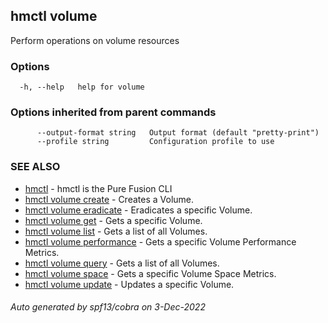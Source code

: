 ## hmctl volume

Perform operations on volume resources

### Options

```
  -h, --help   help for volume
```

### Options inherited from parent commands

```
      --output-format string   Output format (default "pretty-print")
      --profile string         Configuration profile to use
```

### SEE ALSO

* [hmctl](hmctl.md)	 - hmctl is the Pure Fusion CLI
* [hmctl volume create](hmctl_volume_create.md)	 - Creates a Volume.
* [hmctl volume eradicate](hmctl_volume_eradicate.md)	 - Eradicates a specific Volume.
* [hmctl volume get](hmctl_volume_get.md)	 - Gets a specific Volume.
* [hmctl volume list](hmctl_volume_list.md)	 - Gets a list of all Volumes.
* [hmctl volume performance](hmctl_volume_performance.md)	 - Gets a specific Volume Performance Metrics.
* [hmctl volume query](hmctl_volume_query.md)	 - Gets a list of all Volumes.
* [hmctl volume space](hmctl_volume_space.md)	 - Gets a specific Volume Space Metrics.
* [hmctl volume update](hmctl_volume_update.md)	 - Updates a specific Volume.

###### Auto generated by spf13/cobra on 3-Dec-2022
